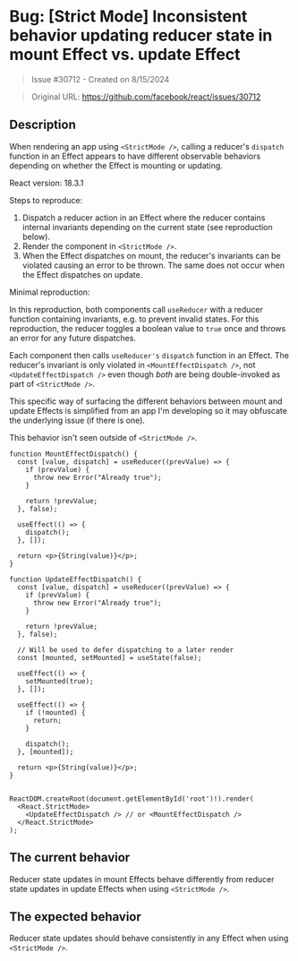 # Bug: [Strict Mode] Inconsistent behavior updating reducer state in mount Effect vs. update Effect

> Issue #30712 - Created on 8/15/2024

> Original URL: https://github.com/facebook/react/issues/30712

## Description

When rendering an app using `<StrictMode />`, calling a reducer's `dispatch` function in an Effect appears to have different observable behaviors depending on whether the Effect is mounting or updating.

React version: 18.3.1

Steps to reproduce:

1. Dispatch a reducer action in an Effect where the reducer contains internal invariants depending on the current state (see reproduction below).
2. Render the component in `<StrictMode />`.
3. When the Effect dispatches on mount, the reducer's invariants can be violated causing an error to be thrown. The same does not occur when the Effect dispatches on update.

Minimal reproduction:

In this reproduction, both components call `useReducer` with a reducer function containing invariants, e.g. to prevent invalid states. For this reproduction, the reducer toggles a boolean value to `true` once and throws an error for any future dispatches. 

Each component then calls `useReducer's` `dispatch` function in an Effect. The reducer's invariant is only violated in `<MountEffectDispatch />`, not `<UpdateEffectDispatch />` even though _both_ are being double-invoked as part of `<StrictMode />`.

This specific way of surfacing the different behaviors between mount and update Effects is simplified from an app I'm developing so it may obfuscate the underlying issue (if there is one). 

This behavior isn't seen outside of `<StrictMode />`.

```tsx
function MountEffectDispatch() {
  const [value, dispatch] = useReducer((prevValue) => {
    if (prevValue) {
      throw new Error("Already true");
    }

    return !prevValue;
  }, false);

  useEffect(() => {
    dispatch();
  }, []);

  return <p>{String(value)}</p>;
}

function UpdateEffectDispatch() {
  const [value, dispatch] = useReducer((prevValue) => {
    if (prevValue) {
      throw new Error("Already true");
    }

    return !prevValue;
  }, false);

  // Will be used to defer dispatching to a later render
  const [mounted, setMounted] = useState(false);

  useEffect(() => {
    setMounted(true);
  }, []);

  useEffect(() => {
    if (!mounted) {
      return;
    }

    dispatch();
  }, [mounted]);

  return <p>{String(value)}</p>;
}


ReactDOM.createRoot(document.getElementById('root')!).render(
  <React.StrictMode>
    <UpdateEffectDispatch /> // or <MountEffectDispatch />
  </React.StrictMode>
);
```

## The current behavior

Reducer state updates in mount Effects behave differently from reducer state updates in update Effects when using `<StrictMode />`.

## The expected behavior

Reducer state updates should behave consistently in any Effect when using `<StrictMode />`.


